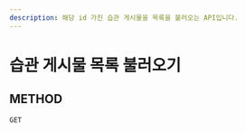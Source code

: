 ```yaml
---
description: 해당 id 가진 습관 게시물을 목록을 불러오는 API입니다.
---
```


# 습관 게시물 목록 불러오기 

## METHOD
```text
GET
```
